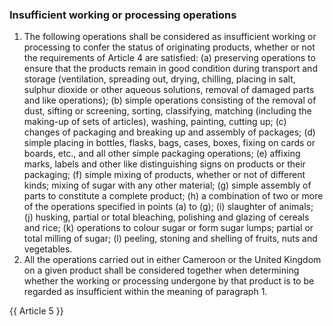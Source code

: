 ### Insufficient working or processing operations

1. The following operations shall be considered as insufficient working or processing to confer the status of originating products, whether or not the requirements of Article 4 are satisfied:
(a) preserving operations to ensure that the products remain in good condition during transport and storage (ventilation, spreading out, drying, chilling, placing in salt, sulphur dioxide or other aqueous solutions, removal of damaged parts and like operations);
(b) simple operations consisting of the removal of dust, sifting or screening, sorting, classifying, matching (including the making-up of sets of articles), washing, painting, cutting up;
(c) changes of packaging and breaking up and assembly of packages;
(d) simple placing in bottles, flasks, bags, cases, boxes, fixing on cards or boards, etc., and all other simple packaging operations;
(e) affixing marks, labels and other like distinguishing signs on products or their packaging;
(f) simple mixing of products, whether or not of different kinds; mixing of sugar with any other material;
(g) simple assembly of parts to constitute a complete product;
(h) a combination of two or more of the operations specified in points (a) to (g);
(i) slaughter of animals;
(j) husking, partial or total bleaching, polishing and glazing of cereals and rice;
(k) operations to colour sugar or form sugar lumps; partial or total milling of sugar;
(l) peeling, stoning and shelling of fruits, nuts and vegetables.
2. All the operations carried out in either Cameroon or the United Kingdom on a given product shall be considered together when determining whether the working or processing undergone by that product is to be regarded as insufficient within the meaning of paragraph 1.

{{ Article 5 }}
